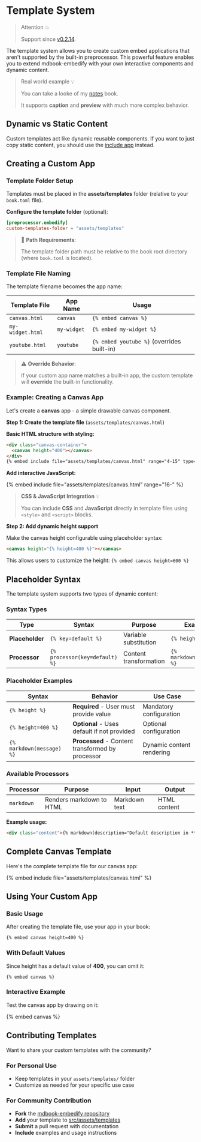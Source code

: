 # Template System

> Attention 💥
>
> Support since [v0.2.14](https://github.com/MR-Addict/mdbook-embedify/releases/tag/0.2.14).

The template system allows you to create custom embed applications that aren't supported by the built-in preprocessor. This powerful feature enables you to extend mdbook-embedify with your own interactive components and dynamic content.

> Real world example 💡
>
> You can take a looke of my [notes](https://mr-addict.github.io/notes/life/studio/disney/index.html) book.
>
> It supports **caption** and **preview** with much more complex behavior.

## Dynamic vs Static Content

Custom templates act like dynamic reusable components. If you want to just copy static content, you should use the [include app](../local/include.md) instead.

## Creating a Custom App

### Template Folder Setup

Templates must be placed in the **assets/templates** folder (relative to your `book.toml` file).

**Configure the template folder** (optional):

```toml
[preprocessor.embedify]
custom-templates-folder = "assets/templates"
```

> 📍 **Path Requirements**:
>
> The template folder path must be relative to the book root directory (where `book.toml` is located).

### Template File Naming

The template filename becomes the app name:

<!-- embed ignore begin -->

| Template File    | App Name    | Usage                                      |
| ---------------- | ----------- | ------------------------------------------ |
| `canvas.html`    | `canvas`    | `{% embed canvas %}`                       |
| `my-widget.html` | `my-widget` | `{% embed my-widget %}`                    |
| `youtube.html`   | `youtube`   | `{% embed youtube %}` (overrides built-in) |

<!-- embed ignore end -->

> ⚠️ **Override Behavior**:
>
> If your custom app name matches a built-in app, the custom template will **override** the built-in functionality.

### Example: Creating a Canvas App

Let's create a **canvas** app - a simple drawable canvas component.

**Step 1: Create the template file** (`assets/templates/canvas.html`)

**Basic HTML structure with styling:**

```html
<div class="canvas-container">
  <canvas height="400"></canvas>
</div>
{% embed include file="assets/templates/canvas.html" range="4-15" type='raw' %}
```

**Add interactive JavaScript:**

{% embed include file="assets/templates/canvas.html" range="16-" %}

> **CSS & JavaScript Integration** 💡
>
> You can include **CSS** and **JavaScript** directly in template files using `<style>` and `<script>` blocks.

**Step 2: Add dynamic height support**

Make the canvas height configurable using placeholder syntax:

```html
<canvas height="{% height=400 %}"></canvas>
```

<!-- embed ignore begin -->

This allows users to customize the height: `{% embed canvas height=600 %}`

<!-- embed ignore end -->

## Placeholder Syntax

The template system supports two types of dynamic content:

### Syntax Types

| Type            | Syntax                         | Purpose                | Example                   |
| --------------- | ------------------------------ | ---------------------- | ------------------------- |
| **Placeholder** | `{% key=default %}`            | Variable substitution  | `{% height=400 %}`        |
| **Processor**   | `{% processor(key=default) %}` | Content transformation | `{% markdown(content) %}` |

### Placeholder Examples

| Syntax                    | Behavior                                         | Use Case                  |
| ------------------------- | ------------------------------------------------ | ------------------------- |
| `{% height %}`            | **Required** - User must provide value           | Mandatory configuration   |
| `{% height=400 %}`        | **Optional** - Uses default if not provided      | Optional configuration    |
| `{% markdown(message) %}` | **Processed** - Content transformed by processor | Dynamic content rendering |

### Available Processors

| Processor  | Purpose                  | Input         | Output       |
| ---------- | ------------------------ | ------------- | ------------ |
| `markdown` | Renders markdown to HTML | Markdown text | HTML content |

**Example usage:**

```html
<div class="content">{% markdown(description="Default description in **markdown**") %}</div>
```

## Complete Canvas Template

Here's the complete template file for our canvas app:

{% embed include file="assets/templates/canvas.html" %}

## Using Your Custom App

### Basic Usage

After creating the template file, use your app in your book:

```text
{% embed canvas height=400 %}
```

### With Default Values

Since height has a default value of **400**, you can omit it:

```text
{% embed canvas %}
```

### Interactive Example

Test the canvas app by drawing on it:

{% embed canvas %}

## Contributing Templates

Want to share your custom templates with the community?

### For Personal Use

- Keep templates in your `assets/templates/` folder
- Customize as needed for your specific use case

### For Community Contribution

- **Fork** the [mdbook-embedify repository](https://github.com/mr-addict/mdbook-embedify)
- **Add** your template to [src/assets/templates](https://github.com/MR-Addict/mdbook-embedify/tree/main/src/assets/templates)
- **Submit** a pull request with documentation
- **Include** examples and usage instructions
